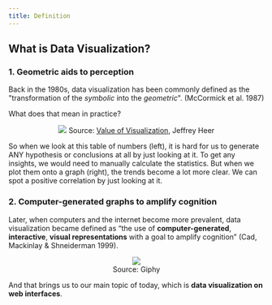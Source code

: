 ```yaml
---
title: Definition
---
```


## What is Data Visualization?

### 1. Geometric aids to perception
Back in the 1980s, data visualization has been commonly defined as the "transformation of the *symbolic* into the *geometric*". (McCormick et al. 1987)

What does that mean in practice?

<p class='caption' align="center">
  <img src="https://user-images.githubusercontent.com/53935081/145154235-de58bbfb-d8e5-413b-855c-ff86fd6e618e.png">
  Source: <a href='https://courses.cs.washington.edu/courses/cse512/21sp/lectures/CSE512-ValueOfVisualization.pdf'>Value of Visualization</a>, Jeffrey Heer
</p>

So when we look at this table of numbers (left), it is hard for us to generate ANY hypothesis or conclusions at all by just looking at it. To get any insights, we would need to manually calculate the statistics.
But when we plot them onto a graph (right), the trends become a lot more clear. We can spot a positive correlation by just looking at it.


### 2. Computer-generated graphs to amplify cognition
Later, when computers and the internet become more prevalent, data visualization became defined as “the use of **computer-generated**, **interactive**, **visual representations** with a goal to amplify cognition” (Cad, Mackinlay & Shneiderman 1999).

<p class='caption' align="center">
  <img src="https://user-images.githubusercontent.com/53935081/145155119-6a0c0ae5-fb86-49aa-aa57-d0cf4f9f85a7.gif">
  <br>
  Source: Giphy
</p>

And that brings us to our main topic of today, which is **data visualization on web interfaces**.
